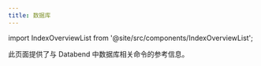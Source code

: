 ```yaml
---
title: 数据库
---
```

import IndexOverviewList from '@site/src/components/IndexOverviewList';

此页面提供了与 Databend 中数据库相关命令的参考信息。

<IndexOverviewList />